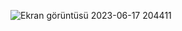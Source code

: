 ![Ekran görüntüsü 2023-06-17 204411](https://github.com/canpolatomer/nike-website/assets/109620455/c7729b81-de73-4edc-90b8-f7cab09bc79d)

